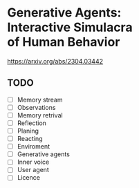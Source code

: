 # Generative Agents:<br/>Interactive Simulacra<br/>of Human Behavior
<https://arxiv.org/abs/2304.03442>

## TODO
- [ ] Memory stream
- [ ] Observations
- [ ] Memory retrival
- [ ] Reflection
- [ ] Planing
- [ ] Reacting
- [ ] Enviroment
- [ ] Generative agents
- [ ] Inner voice
- [ ] User agent
- [ ] Licence

